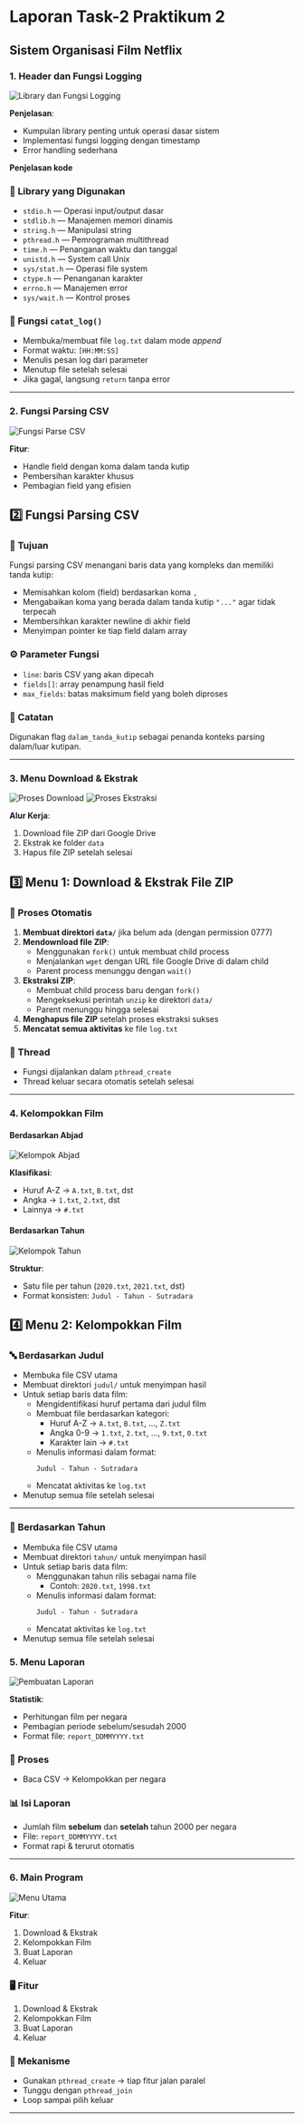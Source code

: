 # Laporan Task-2 Praktikum 2
## Sistem Organisasi Film Netflix

### 1. Header dan Fungsi Logging
![Library dan Fungsi Logging](foto_anthony/Screenshot%202025-04-30%20112438.png)

**Penjelasan**:
- Kumpulan library penting untuk operasi dasar sistem
- Implementasi fungsi logging dengan timestamp
- Error handling sederhana

**Penjelasan kode**
### 📁 Library yang Digunakan
- `stdio.h` — Operasi input/output dasar  
- `stdlib.h` — Manajemen memori dinamis  
- `string.h` — Manipulasi string  
- `pthread.h` — Pemrograman multithread  
- `time.h` — Penanganan waktu dan tanggal  
- `unistd.h` — System call Unix  
- `sys/stat.h` — Operasi file system  
- `ctype.h` — Penanganan karakter  
- `errno.h` — Manajemen error  
- `sys/wait.h` — Kontrol proses

### 📝 Fungsi `catat_log()`
- Membuka/membuat file `log.txt` dalam mode *append*
- Format waktu: `[HH:MM:SS]`
- Menulis pesan log dari parameter
- Menutup file setelah selesai
- Jika gagal, langsung `return` tanpa error

---

### 2. Fungsi Parsing CSV
![Fungsi Parse CSV](foto_anthony/Screenshot%202025-04-30%20112510.png)

**Fitur**:
- Handle field dengan koma dalam tanda kutip
- Pembersihan karakter khusus
- Pembagian field yang efisien

## 2️⃣ Fungsi Parsing CSV

### 🎯 Tujuan
Fungsi parsing CSV menangani baris data yang kompleks dan memiliki tanda kutip:

- Memisahkan kolom (field) berdasarkan koma `,`
- Mengabaikan koma yang berada dalam tanda kutip `"..."` agar tidak terpecah
- Membersihkan karakter newline di akhir field
- Menyimpan pointer ke tiap field dalam array

### ⚙️ Parameter Fungsi
- `line`: baris CSV yang akan dipecah
- `fields[]`: array penampung hasil field
- `max_fields`: batas maksimum field yang boleh diproses

### 📌 Catatan
Digunakan flag `dalam_tanda_kutip` sebagai penanda konteks parsing dalam/luar kutipan.

---

### 3. Menu Download & Ekstrak
![Proses Download](foto_anthony/Screenshot%202025-04-30%20112550.png)
![Proses Ekstraksi](foto_anthony/Screenshot%202025-04-30%20112618.png)

**Alur Kerja**:
1. Download file ZIP dari Google Drive
2. Ekstrak ke folder `data`
3. Hapus file ZIP setelah selesai

## 3️⃣ Menu 1: Download & Ekstrak File ZIP

### 🔧 Proses Otomatis
1. **Membuat direktori `data/`** jika belum ada (dengan permission 0777)
2. **Mendownload file ZIP**:
   - Menggunakan `fork()` untuk membuat child process
   - Menjalankan `wget` dengan URL file Google Drive di dalam child
   - Parent process menunggu dengan `wait()`
3. **Ekstraksi ZIP**:
   - Membuat child process baru dengan `fork()`
   - Mengeksekusi perintah `unzip` ke direktori `data/`
   - Parent menunggu hingga selesai
4. **Menghapus file ZIP** setelah proses ekstraksi sukses
5. **Mencatat semua aktivitas** ke file `log.txt`

### 🧵 Thread
- Fungsi dijalankan dalam `pthread_create`
- Thread keluar secara otomatis setelah selesai

---

### 4. Kelompokkan Film
#### Berdasarkan Abjad
![Kelompok Abjad](foto_anthony/Screenshot%202025-04-30%20112646.png)

**Klasifikasi**:
- Huruf A-Z → `A.txt`, `B.txt`, dst
- Angka → `1.txt`, `2.txt`, dst
- Lainnya → `#.txt`

#### Berdasarkan Tahun
![Kelompok Tahun](foto_anthony/Screenshot%202025-04-30%20112708.png)

**Struktur**:
- Satu file per tahun (`2020.txt`, `2021.txt`, dst)
- Format konsisten: `Judul - Tahun - Sutradara`

## 4️⃣ Menu 2: Kelompokkan Film

### 🔤 Berdasarkan Judul

- Membuka file CSV utama
- Membuat direktori `judul/` untuk menyimpan hasil
- Untuk setiap baris data film:
  - Mengidentifikasi huruf pertama dari judul film
  - Membuat file berdasarkan kategori:
    - Huruf A-Z → `A.txt`, `B.txt`, ..., `Z.txt`
    - Angka 0-9 → `1.txt`, `2.txt`, ..., `9.txt`, `0.txt`
    - Karakter lain → `#.txt`
  - Menulis informasi dalam format:
    ```
    Judul - Tahun - Sutradara
    ```
  - Mencatat aktivitas ke `log.txt`
- Menutup semua file setelah selesai

---

### 📅 Berdasarkan Tahun

- Membuka file CSV utama
- Membuat direktori `tahun/` untuk menyimpan hasil
- Untuk setiap baris data film:
  - Menggunakan tahun rilis sebagai nama file
    - Contoh: `2020.txt`, `1998.txt`
  - Menulis informasi dalam format:
    ```
    Judul - Tahun - Sutradara
    ```
  - Mencatat aktivitas ke `log.txt`
- Menutup semua file setelah selesai


### 5. Menu Laporan
![Pembuatan Laporan](foto_anthony/Screenshot%202025-04-30%20112730.png)

**Statistik**:
- Perhitungan film per negara
- Pembagian periode sebelum/sesudah 2000
- Format file: `report_DDMMYYYY.txt`

### 🧮 Proses
- Baca CSV → Kelompokkan per negara

### 📊 Isi Laporan
- Jumlah film **sebelum** dan **setelah** tahun 2000 per negara
- File: `report_DDMMYYYY.txt`
- Format rapi & terurut otomatis

---

### 6. Main Program
![Menu Utama](foto_anthony/Screenshot%202025-04-30%20120457.png)

**Fitur**:
1. Download & Ekstrak
2. Kelompokkan Film  
3. Buat Laporan
0. Keluar

### 🖥️ Fitur
1. Download & Ekstrak  
2. Kelompokkan Film  
3. Buat Laporan  
4. Keluar

### 🔄 Mekanisme
- Gunakan `pthread_create` → tiap fitur jalan paralel
- Tunggu dengan `pthread_join`
- Loop sampai pilih keluar

---
